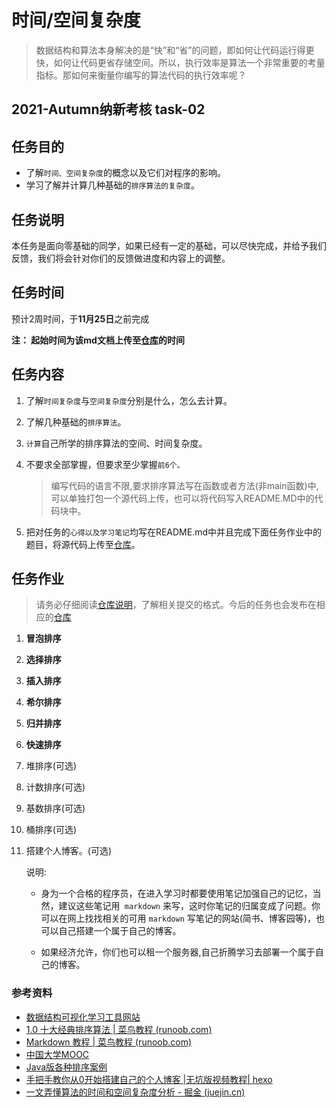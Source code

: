 # 时间/空间复杂度

> 数据结构和算法本身解决的是“快”和“省”的问题，即如何让代码运行得更快，如何让代码更省存储空间。所以，执行效率是算法一个非常重要的考量指标。那如何来衡量你编写的算法代码的执行效率呢？

## 2021-Autumn纳新考核 task-02

## 任务目的

- 了解`时间、空间复杂度`的概念以及它们对程序的影响。
- 学习了解并计算几种基础的`排序算法的复杂度`。

## 任务说明

本任务是面向零基础的同学，如果已经有一定的基础，可以尽快完成，并给予我们反馈，我们将会针对你们的反馈做进度和内容上的调整。

## 任务时间

预计2周时间，于**11月25日**之前完成

__注： 起始时间为该md文档上传至[仓库](https://github.com/TECHF5VE/TechMap)的时间__

## 任务内容

1. 了解`时间复杂度`与`空间复杂度`分别是什么，怎么去计算。

2. 了解几种基础的`排序算法`。

3. `计算`自己所学的排序算法的空间、时间复杂度。

4. 不要求全部掌握，但要求至少掌握`前6个。`

   > 编写代码的语言不限,要求排序算法写在函数或者方法(非main函数)中,可以单独打包一个源代码上传，也可以将代码写入README.MD中的代码块中。

5. 把对任务的`心得以及学习笔记`均写在README.md中并且完成下面任务作业中的题目，将源代码上传至[仓库](https://github.com/TECHF5VE/TechMap-Works)。

## 任务作业

>请务必仔细阅读[仓库说明](https://github.com/TECHF5VE/TechMap-Works/blob/master/README.md)，了解相关提交的格式。今后的任务也会发布在相应的[仓库](https://github.com/TECHF5VE/TechMap)

1. **冒泡排序**

2. **选择排序**

3. **插入排序**

3. **希尔排序**

4. **归并排序**

5. **快速排序**

5. 堆排序(可选)

6. 计数排序(可选)

7. 基数排序(可选)

7. 桶排序(可选)

8. 搭建个人博客。(可选)
   
   说明:
   
   - 身为一个合格的程序员，在进入学习时都要使用笔记加强自己的记忆，当然，建议这些笔记用` markdown` 来写，这时你笔记的归属变成了问题。你可以在网上找找相关的可用 `markdown` 写笔记的网站(简书、博客园等)，也可以自己搭建一个属于自己的博客。
   
   - 如果经济允许，你们也可以租一个服务器,自己折腾学习去部署一个属于自己的博客。

### 参考资料

- [数据结构可视化学习工具网站](https://visualgo.net/zh)
- [1.0 十大经典排序算法 | 菜鸟教程 (runoob.com)](https://www.runoob.com/w3cnote/ten-sorting-algorithm.html)
- [Markdown 教程 | 菜鸟教程 (runoob.com)](https://www.runoob.com/markdown/md-tutorial.html)
- [中国大学MOOC](https://www.icourse163.org/)
- [Java版各种排序案例](https://www.runoob.com/w3cnote/sort-algorithm-summary.html)
- [手把手教你从0开始搭建自己的个人博客 |无坑版视频教程| hexo](https://www.bilibili.com/video/av44544186?from=search&seid=9598797698914573217)
- [一文弄懂算法的时间和空间复杂度分析 - 掘金 (juejin.cn)](https://juejin.cn/post/6844904167824162823)
